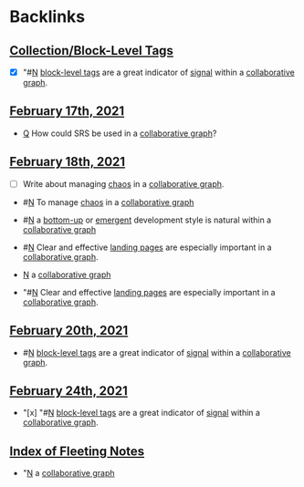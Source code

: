 
# Backlinks
## [Collection/Block-Level Tags](<Collection/Block-Level Tags.md>)
- [x] "#[N](<N.md>) [block-level tags](<block-level tags.md>) are a great indicator of [signal](<signal.md>) within a [collaborative graph](<collaborative graph.md>).

## [February 17th, 2021](<February 17th, 2021.md>)
- [Q](<Q.md>) How could SRS be used in a [collaborative graph](<collaborative graph.md>)?

## [February 18th, 2021](<February 18th, 2021.md>)
- [ ] Write about managing [chaos](<chaos.md>) in a [collaborative graph](<collaborative graph.md>).

- #[N](<N.md>) To manage [chaos](<chaos.md>) in a [collaborative graph](<collaborative graph.md>)

- #[N](<N.md>) a [bottom-up](<bottom-up.md>) or [emergent](<emergent.md>) development style is natural within a [collaborative graph](<collaborative graph.md>)

- #[N](<N.md>) Clear and effective [landing pages](<landing pages.md>) are especially important in a [collaborative graph](<collaborative graph.md>).

- [N](<N.md>) a [collaborative graph](<collaborative graph.md>)

- "#[N](<N.md>) Clear and effective [landing pages](<landing pages.md>) are especially important in a [collaborative graph](<collaborative graph.md>).

## [February 20th, 2021](<February 20th, 2021.md>)
- #[N](<N.md>) [block-level tags](<block-level tags.md>) are a great indicator of [signal](<signal.md>) within a [collaborative graph](<collaborative graph.md>).

## [February 24th, 2021](<February 24th, 2021.md>)
- "[x] "#[N](<N.md>) [block-level tags](<block-level tags.md>) are a great indicator of [signal](<signal.md>) within a [collaborative graph](<collaborative graph.md>).

## [Index of Fleeting Notes](<Index of Fleeting Notes.md>)
- "[N](<N.md>) a [collaborative graph](<collaborative graph.md>)

